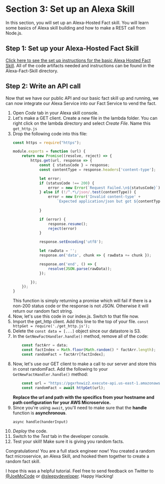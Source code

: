 # Section 3: Set up an Alexa Skill

In this section, you will set up an Alexa-Hosted Fact skill. You will learn some basics of Alexa skill building and how to make a REST call from Node.js.

## Step 1: Set up your Alexa-Hosted Fact Skill

[Click here to see the set up instructions for the basic Alexa Hosted Fact Skill](./Alexa-Fact-Skill). All of the code artifacts needed and instructions can be found in the Alexa-Fact-Skill directory.

## Step 2: Write an API call

Now that we have our public API and our basic fact skill up and running, we can now integrate our Alexa Service into our Fact Service to vend the fact.

1. Open *Code* tab in your Alexa skill console. 
2. Let's make a GET client. Create a new file in the lambda folder. You can right click on the lambda directory and select *Create File*. Name this `get_http.js`
3. Drop the following code into this file:
    ```javascript
    const https = require("https");

    module.exports = function (url) {
        return new Promise((resolve, reject) => {
            https.get(url, response => {
                const { statusCode } = response;
                const contentType = response.headers['content-type'];

                let error;
                if (statusCode !== 200) {
                    error = new Error(`Request Failed.\n${statusCode}`);
                } else if (!/^.*\/json/.test(contentType)) {
                    error = new Error('Invalid content-type' + 
                        `Expected application/json but got ${contentType}`);
                    
                }

                if (error) {
                    response.resume();
                    reject(error)
                }

                response.setEncoding('utf8');

                let rawData = '';
                response.on('data', chunk => { rawData += chunk });

                response.on('end', () => {
                    resolve(JSON.parse(rawData));
                });

            });
        });
    }
    ```
    This function is simply returning a promise which will fail if there is a non-200 status code or the response is not JSON. Otherwise it will return our random fact string.
4. Now, let's use this code in our index.js. Switch to that file now.
5. Import the get_http client. Add this line to the top of your file. `const httpGet = require('./get_http.js');`
6. Delete the `const data = [...]` object since our datastore is S3.
7. In the `GetNewFactHandler.handle()` method, remove all of the code:
    ```javascript
        const factArr = data;
        const factIndex = Math.floor(Math.random() * factArr.length);
        const randomFact = factArr[factIndex];
    ```
8. Now, let's use our GET client to make a call to our server and store this in const randomFact. Add the following to your `GetNewFactHandler.handle()` method:
    ```javascript
        const url = "https://pgxrhxwiz2.execute-api.us-east-1.amazonaws.com/staging/fact";
        const randomFact = await httpGet(url);
    ```
    **Replace the url and path with the specifics from your hostname and path configuration for your AWS Microservice.**
9. Since you're using `await`, you'll need to make sure that the **handle** function is **asynchronous**.
    ```
    async handle(handerInput)
    ```
10. *Deploy* the code.
11. Switch to the *Test* tab in the developer console. 
12. Test your skill! Make sure it is giving you random facts.

Congratulations! You are a full stack engineer now! You created a random fact microservice, an Alexa Skill, and hooked them together to create a random fact skill. 

I hope this was a helpful tutorial. Feel free to send feedback on Twitter to [@JoeMoCode](https://twitter.com/JoeMoCode) or [@sleepydeveloper](https://twitter.com/SleepyDeveloper). Happy Hacking!
